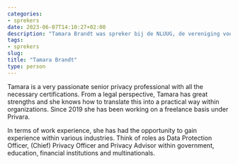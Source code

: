 ```yaml
---
categories:
- sprekers
date: 2023-06-07T14:10:27+02:00
description: "Tamara Brandt was spreker bij de NLUUG, de vereniging voor open systemen en open standaarden. Lees meer over deze spreker."
tags:
- sprekers
slug:
title: "Tamara Brandt"
type: person
---
```


Tamara is a very passionate senior privacy professional with all the necessary certifications. From a legal perspective, Tamara has great strengths and she knows how to translate this into a practical way within organizations. Since 2019 she has been working on a freelance basis under Privara.

In terms of work experience, she has had the opportunity to gain experience within various industries. Think of roles as Data Protection Officer, (Chief) Privacy Officer and Privacy Advisor within government, education, financial institutions and multinationals.
